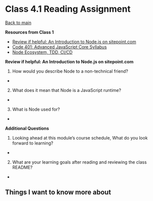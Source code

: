 # Class 4.1 Reading Assignment

[Back to main](https://michaeldulin.github.io/reading-notes)

**Resources from Class 1**
- [Review if helpful: An Introduction to Node.js on sitepoint.com](https://www.sitepoint.com/an-introduction-to-node-js/)
- [Code 401: Advanced JavaScript Core Syllabus](https://codefellows.github.io/code-401-javascript-guide/curriculum/#module-1)
- [Node Ecosystem, TDD, CI/CD](https://codefellows.github.io/code-401-javascript-guide/curriculum/class-01/)

**Review if helpful: An Introduction to Node.js on sitepoint.com**
1. How would you describe Node to a non-technical friend?
  - 
2. What does it mean that Node is a JavaScript runtime?
  - 
3. What is Node used for?
  - 

  
**Additional Questions**
1. Looking ahead at this module’s course schedule, What do you look forward to learning?
  - 
2. What are your learning goals after reading and reviewing the class README?
  - 


## Things I want to know more about